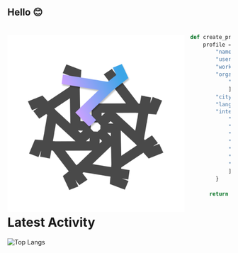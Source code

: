 <!---
- 👋 Hi, I’m @kemalmao19
- 👀 I’m interested in ...
- 🌱 I’m currently learning ...
- 💞️ I’m looking to collaborate on ...
- 📫 How to reach me ...
kemalmao19/kemalmao19 is a ✨ special ✨ repository because its `README.md` (this file) appears on your GitHub profile.
You can click the Preview link to take a look at your changes. --->
## Hello 😊
<a href="elgharuty.com">   
<img 
  src="https://github.com/kemalmao19/kemalmao19/blob/main/rhymeflakes.png" 
  alt="elgharuty.com"
  style="margin-top:20px;margin-right:13px"
  align="left" 
  height="400px"
/>
</a>

```python

def create_profile():
    profile = {
        "name": "kemal 👀",
        "username": "kemalmao 👋",
        "workplace": "?",
        "organization": [
            "elgharuty.com"
            ],
        "city": "nomaden, 🇮🇩",
        "lang": ["id", "en", "ar"],
        "interests": [
            "λ programming",
            "Python",
            "ML",
            "Data Science",
            "piece of math",
            "🏃🏻 + 🨄",
            "Bio + soil informatics"
            ]
        }
        
      return profile

```

# Latest Activity
![Top Langs](https://github-readme-stats.vercel.app/api/top-langs/?username=kemalmao19&layout=compact&theme=dracula)
<!--- ![GitHub stats](https://github-readme-stats.vercel.app/api?username=kemalmao19&rank_icon=github&theme=nord) --->





